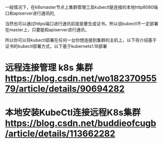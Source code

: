 一般情况下，在k8smaster节点上集群管理工具kubectl是连接的本地http8080端口和apiserver进行通讯的,

当然也可以通过https端口进行通讯前提是要生成证书。所以说kubectl不一定部署在master上，只要能和apiserver进行通讯，

所以你可以将kubectl部署在任何一台你想连接到集群的主机上，以下将介绍基于证书的kubectl部署方式，以下基于kubernets1.16部署




# 远程连接管理 k8s 集群 https://blog.csdn.net/wo18237095579/article/details/90694282
# 本地安装KubeCtl连接远程K8s集群 https://blog.csdn.net/buddieofcugb/article/details/113662282
